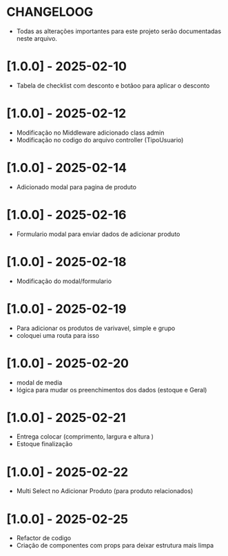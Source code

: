 # CHANGELOOG
- Todas as alterações importantes para este projeto serão documentadas neste arquivo.

# [1.0.0] - 2025-02-10
- Tabela de checklist com desconto e botãoo para aplicar o desconto
# [1.0.0] - 2025-02-12
- Modificação no Middleware adicionado class admin 
- Modificação no codigo do arquivo controller (TipoUsuario) 
# [1.0.0] - 2025-02-14
- Adicionado modal para pagina de produto
# [1.0.0] - 2025-02-16 
- Formulario modal para enviar dados de adicionar produto
# [1.0.0] - 2025-02-18
- Modificação do modal/formulario
# [1.0.0] - 2025-02-19 
- Para adicionar os produtos de varivavel, simple e grupo 
- coloquei uma routa para isso
# [1.0.0] - 2025-02-20
- modal de media 
- lógica para mudar os preenchimentos dos dados (estoque e Geral)
# [1.0.0] - 2025-02-21 
- Entrega colocar (comprimento, largura e altura ) 
- Estoque finalização
# [1.0.0] - 2025-02-22 
- Multi Select no Adicionar Produto (para produto relacionados)
# [1.0.0] - 2025-02-25 
- Refactor de codigo 
- Criação de componentes com props para deixar estrutura mais limpa